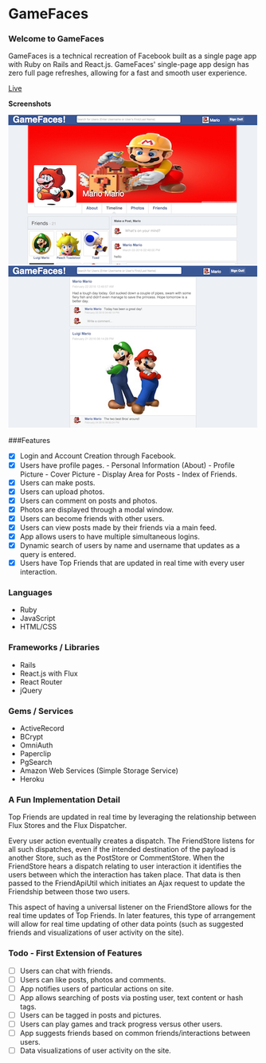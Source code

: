 # GameFaces


### Welcome to GameFaces

GameFaces is a technical recreation of Facebook built as a single page app with Ruby on Rails and React.js. GameFaces' single-page app design has zero full page refreshes, allowing for a fast and smooth user experience.

[Live](http://www.gamefaces.xyz)

**Screenshots**

[![screenshot1](/app/assets/screenshots/screenshot1.png)](http://www.gamefaces.xyz/)
[![screenshot2](/app/assets/screenshots/screenshot2.png)](http://www.gamefaces.xyz/)

###Features

- [x] Login and Account Creation through Facebook.
- [x] Users have profile pages.
      - Personal Information (About)
      - Profile Picture
      - Cover Picture
      - Display Area for Posts
      - Index of Friends.
- [x] Users can make posts.
- [x] Users can upload photos.
- [x] Users can comment on posts and photos.
- [x] Photos are displayed through a modal window.
- [x] Users can become friends with other users.
- [x] Users can view posts made by their friends via a main feed.
- [x] App allows users to have multiple simultaneous logins.
- [x] Dynamic search of users by name and username that updates as a query is entered.
- [x] Users have Top Friends that are updated in real time with every user interaction.

### Languages

- Ruby
- JavaScript
- HTML/CSS

### Frameworks / Libraries

- Rails
- React.js with Flux
- React Router
- jQuery

### Gems / Services

- ActiveRecord
- BCrypt
- OmniAuth
- Paperclip
- PgSearch
- Amazon Web Services (Simple Storage Service)
- Heroku

### A Fun Implementation Detail

Top Friends are updated in real time by leveraging the relationship between Flux Stores and the Flux Dispatcher.

Every user action eventually creates a dispatch. The FriendStore listens for all such dispatches, even if the intended destination of the payload is another Store, such as the PostStore or CommentStore. When the FriendStore hears a dispatch relating to user interaction it identifies the users between which the interaction has taken place. That data is then passed to the FriendApiUtil which initiates an Ajax request to update the Friendship between those two users.

This aspect of having a universal listener on the FriendStore allows for the real time updates of Top Friends. In later features, this type of arrangement will allow for real time updating of other data points (such as suggested friends and visualizations of user activity on the site).

### Todo - First Extension of Features

- [ ] Users can chat with friends.
- [ ] Users can like posts, photos and comments.
- [ ] App notifies users of particular actions on site.
- [ ] App allows searching of posts via posting user, text content or hash tags.
- [ ] Users can be tagged in posts and pictures.
- [ ] Users can play games and track progress versus other users.
- [ ] App suggests friends based on common friends/interactions between users.
- [ ] Data visualizations of user activity on the site.
